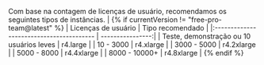 Com base na contagem de licenças de usuário, recomendamos os seguintes tipos de instâncias. |
{% if currentVersion != "free-pro-team@latest" %}
| Licenças de usuário                      | Tipo recomendado |
|:---------------------------------------- | ----------------:|
| Teste, demonstração ou 10 usuários leves |         r4.large |
| 10 - 3000                                |        r4.xlarge |
| 3000 - 5000                              |       r4.2xlarge |
| 5000 - 8000                              |       r4.4xlarge |
| 8000 - 10000+                            |       r4.8xlarge |
{% endif %}
